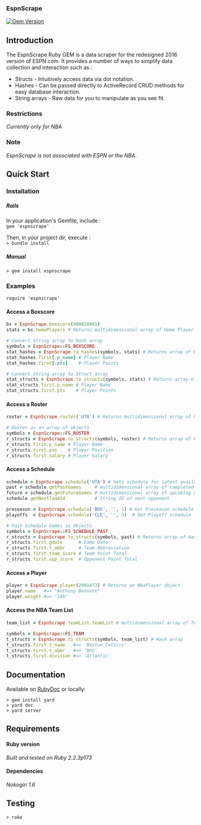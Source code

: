 ### EspnScrape
[![Gem Version](https://badge.fury.io/rb/espnscrape.svg)](https://badge.fury.io/rb/espnscrape)

## Introduction
The EspnScrape Ruby GEM is a data scraper for the redesigned 2016 version of ESPN.com. It provides a number of ways to simplify data collection and interaction such as :  
* Structs - Intuitively access data via dot notation.  
* Hashes - Can be passed directly to ActiveRecord CRUD methods for easy database interaction.  
* String arrays - Raw data for you to manipulate as you see fit.

### Restrictions
*Currently only for NBA*

### Note
*EspnScrape is not associated with ESPN or the NBA.*

## Quick Start
### Installation
##### Rails
In your application's Gemfile, include :  
`gem 'espnscrape'`  

Then, in your project dir, execute :  
`> bundle install`

##### Manual
`> gem install espnscrape`

### Examples
    require 'espnscrape'

#### Access a Boxscore
```ruby
bs = EspnScrape.boxscore(400828991)
stats = bs.homePlayers # Returns multidimensional array of Home Player stats

# Convert String array to Hash array
symbols = EspnScrape::FS_BOXSCORE
stat_hashes = EspnScrape.to_hashes(symbols, stats) # Returns array of Hashes
stat_hashes.first[:p_name] # Player Name
stat_hashes.first[:pts]    # Player Points

# Convert String array to Struct array
stat_structs = EspnScrape.to_structs(symbols, stats) # Returns array of Structs
stat_structs.first.p_name # Player Name
stat_structs.first.pts    # Player Points
```

#### Access a Roster
```ruby
roster = EspnScrape.roster('UTA') # Returns multidimensional array of Roster info

# Roster as an array of objects
symbols = EspnScrape::FS_ROSTER
r_structs = EspnScrape.to_structs(symbols, roster) # Returns array of Hashes
r_structs.first.p_name # Player Name
r_structs.first.pos    # Player Position
r_structs.first.salary # Player Salary
```

#### Access a Schedule
```ruby
schedule = EspnScrape.schedule('UTA') # Gets schedule for latest available season type (Pre/Regular/Post)
past = schedule.getPastGames     # multidimensional array of completed games
future = schedule.getFutureGames # multidimensional array of upcoming games
schedule.getNextTeamId           # String ID of next opponent

preseason = EspnScrape.schedule('BOS', '', 1) # Get Preseason schedule
playoffs  = EspnScrape.schedule('CLE', '', 3)  # Get Playoff schedule

# Past Schedule Games as Objects
symbols = EspnScrape::FS_SCHEDULE_PAST
r_structs = EspnScrape.to_structs(symbols, past) # Returns array of Hashes
r_structs.first.gdate      # Game Date
r_structs.first.t_abbr     # Team Abbreviation
r_structs.first.team_score # Team Point Total
r_structs.first.opp_score  # Opponent Point Total
```

#### Access a Player
```ruby
player = EspnScrape.player(2991473) # Returns an NbaPlayer object
player.name   #=> "Anthony Bennett"
player.weight #=> "245"
```

#### Access the NBA Team List
```ruby
team_list = EspnScrape.teamList.teamList # multidimensional array of Team info

symbols = EspnScrape::FS_TEAM
t_structs = EspnScrape.to_structs(symbols, team_list) # Hash array
t_structs.first.t_name   #=> 'Boston Celtics'
t_structs.first.t_abbr   #=> 'BOS'
t_structs.first.division #=> 'Atlantic'
```
## Documentation
Available on [RubyDoc](http://www.rubydoc.info/gems/espnscrape/) or locally:  
```
> gem install yard
> yard doc
> yard server
```

## Requirements
#### Ruby version
*Built and tested on Ruby 2.2.3p173*

#### Dependencies
*Nokogiri 1.6*


## Testing
    > rake
